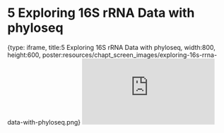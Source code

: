 # 5 Exploring 16S rRNA Data with phyloseq
 
{type: iframe, title:5 Exploring 16S rRNA Data with phyloseq, width:800, height:600, poster:resources/chapt_screen_images/exploring-16s-rrna-data-with-phyloseq.png}
![](https://sayumiyork.github.io/miniCURE-16S_Test/exploring-16s-rrna-data-with-phyloseq.html)
 

 
